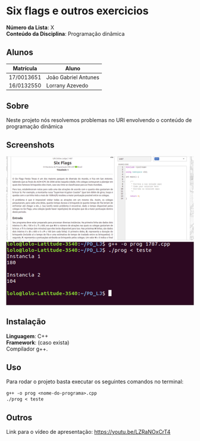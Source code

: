 # Six flags e outros exercicios

**Número da Lista**: X<br>
**Conteúdo da Disciplina**: Programação dinâmica<br>

## Alunos
|Matrícula | Aluno |
| -- | -- |
| 17/0013651  |  João Gabriel Antunes |
| 16/0132550  |  Lorrany Azevedo |

## Sobre 
Neste projeto nós resolvemos problemas no URI envolvendo o conteúdo de programação dinâmica 

## Screenshots
![alt text](./1487.jpg)
![alt text](./urii.jpg)

## Instalação 
**Linguagem**: C++<br>
**Framework**: (caso exista)<br>
Compilador g++.

## Uso 
Para rodar o projeto basta executar os seguintes comandos no terminal:

```console
g++ -o prog <nome-do-programa>.cpp
./prog < teste
```

## Outros 
Link para o vídeo de apresentação: https://youtu.be/LZRaNOxCrT4




